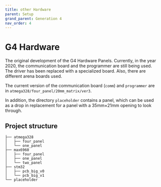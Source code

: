 ```yaml
---
title: other Hardware
parent: Setup
grand_parent: Generation 4
nav_order: 4
---
```


# G4 Hardware

The original development of the G4 Hardware Panels. Currently, in the year 2020, the communication board and the programmer are still being used. The driver has been replaced with a specialized board. Also, there are different arena boards used.

The current version of the communication board (`comm`) and `programmer` are in `atmega328/four_panel/20mm_matrix/ver3`.

In addition, the directory `placeholder` contains a panel, which can be used as a drop in replacement for a panel with a 35mm×21mm opening to look through.

## Project structure

```
├── atmega328
│   ├── four_panel
│   └── one_panel
├── max6960
│   ├── four_panel
│   ├── one_panel
│   └── two_panel
├── stm32
│   ├── pcb_big_v0
│   └── pcb_big_v1
└── placeholder
```
